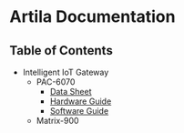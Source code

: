 # Artila Documentation

## Table of Contents
- Intelligent IoT Gateway
    - PAC-6070
      - [Data Sheet](pac6070/datasheet.md)
      - [Hardware Guide](pac6070/hardwareguide.md)
      - [Software Guide](pac6070/softwareguide.md)
    - Matrix-900
